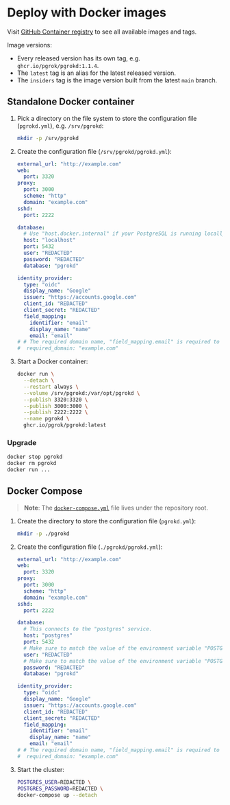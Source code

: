 # Deploy with Docker images

Visit [GitHub Container registry](https://github.com/pgrok/pgrok/pkgs/container/pgrokd) to see all available images and tags.

Image versions:
  - Every released version has its own tag, e.g. `ghcr.io/pgrok/pgrokd:1.1.4`.
  - The `latest` tag is an alias for the latest released version.
  - The `insiders` tag is the image version built from the latest `main` branch.

## Standalone Docker container

1. Pick a directory on the file system to store the configuration file (`pgrokd.yml`), e.g. `/srv/pgrokd`:
    ```sh
    mkdir -p /srv/pgrokd
    ```
1. Create the configuration file (`/srv/pgrokd/pgrokd.yml`):
    ```yaml
    external_url: "http://example.com"
    web:
      port: 3320
    proxy:
      port: 3000
      scheme: "http"
      domain: "example.com"
    sshd:
      port: 2222

    database:
      # Use "host.docker.internal" if your PostgreSQL is running locally on the same host.
      host: "localhost"
      port: 5432
      user: "REDACTED"
      password: "REDACTED"
      database: "pgrokd"

    identity_provider:
      type: "oidc"
      display_name: "Google"
      issuer: "https://accounts.google.com"
      client_id: "REDACTED"
      client_secret: "REDACTED"
      field_mapping:
        identifier: "email"
        display_name: "name"
        email: "email"
    # # The required domain name, "field_mapping.email" is required to set for this to work.
    #  required_domain: "example.com"
    ```
1. Start a Docker container:
    ```sh
    docker run \
      --detach \
      --restart always \
      --volume /srv/pgrokd:/var/opt/pgrokd \
      --publish 3320:3320 \
      --publish 3000:3000 \
      --publish 2222:2222 \
      --name pgrokd \
      ghcr.io/pgrok/pgrokd:latest
    ```

### Upgrade

```sh
docker stop pgrokd
docker rm pgrokd
docker run ...
```

## Docker Compose

> **Note**: The [`docker-compose.yml`](../../docker-compose.yml) file lives under the repository root.

1. Create the directory to store the configuration file (`pgrokd.yml`):
    ```sh
    mkdir -p ./pgrokd
    ```
1. Create the configuration file (`./pgrokd/pgrokd.yml`):
    ```yaml
    external_url: "http://example.com"
    web:
      port: 3320
    proxy:
      port: 3000
      scheme: "http"
      domain: "example.com"
    sshd:
      port: 2222

    database:
      # This connects to the "postgres" service.
      host: "postgres"
      port: 5432
      # Make sure to match the value of the environment variable "POSTGRES_USER"
      user: "REDACTED"
      # Make sure to match the value of the environment variable "POSTGRES_PASSWORD"
      password: "REDACTED"
      database: "pgrokd"

    identity_provider:
      type: "oidc"
      display_name: "Google"
      issuer: "https://accounts.google.com"
      client_id: "REDACTED"
      client_secret: "REDACTED"
      field_mapping:
        identifier: "email"
        display_name: "name"
        email: "email"
    # # The required domain name, "field_mapping.email" is required to set for this to work.
    #  required_domain: "example.com"
    ```
1. Start the cluster:
    ```sh
    POSTGRES_USER=REDACTED \
    POSTGRES_PASSWORD=REDACTED \
    docker-compose up --detach
    ```

